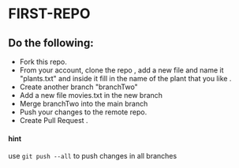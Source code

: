 # FIRST-REPO

## Do the following:

- Fork this repo.
- From your account, clone the repo , add a new file and name it "plants.txt" and  inside it fill in the name of the plant that you like . 
- Create another branch "branchTwo"
- Add a new file movies.txt in the new branch
- Merge branchTwo into the main branch
- Push your changes to the remote repo.
- Create Pull Request .

#### hint
use `git push --all` to push changes in all branches
